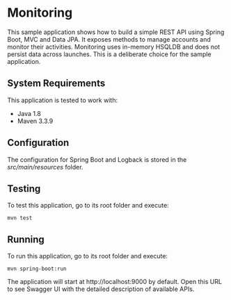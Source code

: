 # Monitoring

This sample application shows how to build a simple REST API using Spring Boot, MVC and Data JPA. It exposes methods to manage accounts and monitor their activities. Monitoring uses in-memory HSQLDB and does not persist data across launches. This is a deliberate choice for the sample application.

## System Requirements

This application is tested to work with:

* Java 1.8
* Maven 3.3.9

## Configuration

The configuration for Spring Boot and Logback is stored in the *src/main/resources* folder.

## Testing

To test this application, go to its root folder and execute:

    mvn test

## Running

To run this application, go to its root folder and execute:

    mvn spring-boot:run

The application will start at http://localhost:9000 by default. Open this URL to see Swagger UI with the detailed description of available APIs.
